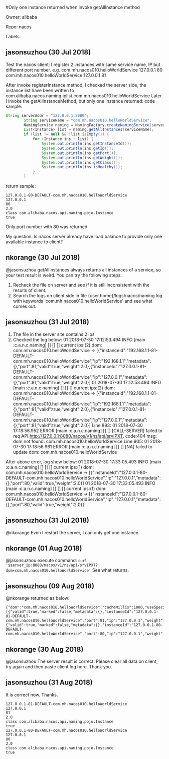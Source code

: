 #Only one instance returned when invoke getAllInstance method

Owner: alibaba

Repo: nacos

Labels: 

## jasonsuzhou (30 Jul 2018)

Test the nacos client:
I register 2 instances with same service name, IP but different port number.
e.g. 
com.mh.nacos010.helloWorldService 127.0.0.1 80
com.mh.nacos010.helloWorldService 127.0.0.1 81

After invoke registerInstance method, I checked the server side, the instance list have been written to 
com.alibaba.nacos.naming.iplist.com.mh.nacos010.helloWorldService
Later I invoke the getAllInstanceMethod, but only one instance returned:
code sample:
```java
String serverAddr = "127.0.0.1:8080";
		String serviceName = "com.mh.nacos010.helloWorldService";
		NamingService naming = NamingFactory.createNamingService(serverAddr);
		List<Instance> list = naming.getAllInstances(serviceName);
		if (list != null && !list.isEmpty()) {
			for (Instance ins : list) {
				System.out.println(ins.getInstanceId());
				System.out.println(ins.getIp());
				System.out.println(ins.getPort());
				System.out.println(ins.getWeight());
				System.out.println(ins.getClass());
				System.out.println(ins.isHealthy());
			}
		}
```
return sample:
```
127.0.0.1-80-DEFAULT-com.mh.nacos010.helloWorldService
127.0.0.1
80
2.0
class com.alibaba.nacos.api.naming.pojo.Instance
true
```
Only port number with 80 was returned.

My question:
Is nacos server already have load balance to provide only one available instance to client?

## nkorange (30 Jul 2018)

@jasonsuzhou getAllInstances always returns all instances of a service, so your test result is weird.
You can try the following steps:
1. Recheck the file on server and see if it is still inconsistent with the results of client.
2. Search the logs on client side in file {user.home}/logs/nacos/naming.log with keywords 'com.mh.nacos010.helloWorldService' and see what comes out.

## jasonsuzhou (31 Jul 2018)

1. The file in the server site contains 2 ips
2. Checked the log below:
	01 2018-07-30 17:12:53.494 INFO [main :c.a.n.c.naming] [] [] [] current ips:(2) dom: com.mh.nacos010.helloWorldService -> [{"instanceId":"192.168.1.1-81-DEFAULT-com.mh.nacos010.helloWorldService","ip":"192.168.1.1","metadata":{},"port":81,"valid":true,"weight":2.0},{"instanceId":"127.0.0.1-81-DEFAULT-com.mh.nacos010.helloWorldService","ip":"127.0.0.1","metadata":{},"port":81,"valid":true,"weight":2.0}]
01 2018-07-30 17:12:53.494 INFO [main :c.a.n.c.naming] [] [] [] current ips:(2) dom: com.mh.nacos010.helloWorldService -> [{"instanceId":"192.168.1.1-81-DEFAULT-com.mh.nacos010.helloWorldService","ip":"192.168.1.1","metadata":{},"port":81,"valid":true,"weight":2.0},{"instanceId":"127.0.0.1-81-DEFAULT-com.mh.nacos010.helloWorldService","ip":"127.0.0.1","metadata":{},"port":81,"valid":true,"weight":2.0}]
	Line 893: 01 2018-07-30 17:18:56.952 ERROR [main :c.a.n.c.naming] [] [] [CALL-SERVER] failed to req API:http://127.0.0.1:8080/nacos/v1/ns/api/srvIPXT. code:404 msg: dom not found: com.mh.nacos010.helloWorldService
	Line 905: 01 2018-07-30 17:18:56.961 ERROR [main :c.a.n.c.naming] [] [] [NA] failed to update dom: com.mh.nacos010.helloWorldService

After above error, log show below:
01 2018-07-30 17:33:05.493 INFO [main :c.a.n.c.naming] [] [] [] current ips:(1) dom: com.mh.nacos010.helloWorldService -> [{"instanceId":"127.0.0.1-80-DEFAULT-com.mh.nacos010.helloWorldService","ip":"127.0.0.1","metadata":{},"port":80,"valid":true,"weight":2.0}]
01 2018-07-30 17:33:05.493 INFO [main :c.a.n.c.naming] [] [] [] current ips:(1) dom: com.mh.nacos010.helloWorldService -> [{"instanceId":"127.0.0.1-80-DEFAULT-com.mh.nacos010.helloWorldService","ip":"127.0.0.1","metadata":{},"port":80,"valid":true,"weight":2.0}]

## jasonsuzhou (31 Jul 2018)

@nkorange Even I restart the server, I can only get one instance.

## nkorange (01 Aug 2018)

@jasonsuzhou execute command: 
`curl '$server_ip:8080/nacos/v1/ns/api/srvIPXT?dom=com.mh.nacos010.helloWorldService'`
See what returns.

## jasonsuzhou (09 Aug 2018)

@nkorange returned as below:
```
{"dom":"com.mh.nacos010.helloWorldService","cacheMillis":1000,"useSpecifiedURL":false,"hosts":[{"valid":true,"marked":false,"metadata":{},"instanceId":"127.0.0.1-81-DEFAULT-com.mh.nacos010.helloWorldService","port":81,"ip":"127.0.0.1","weight":2.0},{"valid":true,"marked":false,"metadata":{},"instanceId":"127.0.0.1-80-DEFAULT-com.mh.nacos010.helloWorldService","port":80,"ip":"127.0.0.1","weight":2.0}],"checksum":"6ec5d4a8dc3a5e124b956892447eeaa51533777250030","lastRefTime":1533777250030,"env":"","clusters":""}
```

## nkorange (30 Aug 2018)

@jasonsuzhou The server result is correct. Please clear all data on client, try again and then paste client log here. Thank you.

## jasonsuzhou (31 Aug 2018)

It is correct now. Thanks.
```
127.0.0.1-81-DEFAULT-com.mh.nacos010.helloWorldService
127.0.0.1
81
2.0
class com.alibaba.nacos.api.naming.pojo.Instance
true
127.0.0.1-80-DEFAULT-com.mh.nacos010.helloWorldService
127.0.0.1
80
2.0
class com.alibaba.nacos.api.naming.pojo.Instance
true
```

